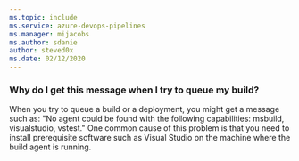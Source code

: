 ```yaml
---
ms.topic: include
ms.service: azure-devops-pipelines
ms.manager: mijacobs
ms.author: sdanie
author: steved0x
ms.date: 02/12/2020
---
```


### Why do I get this message when I try to queue my build?

When you try to queue a build or a deployment, you might get a message such as: "No agent could be found with the following capabilities: msbuild, visualstudio, vstest." One common cause of this problem is that you need to install prerequisite software such as Visual Studio on the machine where the build agent is running.
